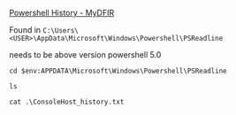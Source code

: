 [Powershell History - MyDFIR](https://youtu.be/Bg_7aDKZZEg?si=yO0WkMzNp4tA3ePS)

Found in 
`C:\Users\<USER>\AppData\Microsoft\Windows\Powershell\PSReadline`

needs to be above version powershell 5.0

`cd $env:APPDATA\Microsoft\Windows\Powershell\PSReadline`

`ls`

`cat .\ConsoleHost_history.txt`